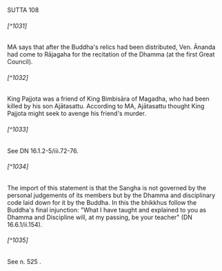SUTTA 108

###### [^1031]
MA says that after the Buddha's relics had been distributed, Ven. Ānanda had come to Rājagaha for the recitation of the Dhamma (at the first Great Council).

###### [^1032]
King Pajjota was a friend of King Bimbisāra of Magadha, who had been killed by his son Ajātasattu. According to MA, Ajātasattu thought King Pajjota might seek to avenge his friend's murder.

###### [^1033]
See DN 16.1.2-5/iii.72-76.

###### [^1034]
The import of this statement is that the Sangha is not governed by the personal judgements of its members but by the Dhamma and disciplinary code laid down for it by the Buddha. In this the bhikkhus follow the Buddha's final injunction: "What I have taught and explained to you as Dhamma and Discipline will, at my passing, be your teacher" (DN 16.6.1/ii.154).

###### [^1035]
See n. 525 .

